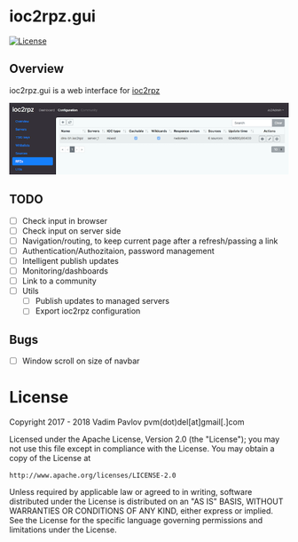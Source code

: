 # ioc2rpz.gui
[![License](https://img.shields.io/badge/License-Apache%202.0-blue.svg)](https://opensource.org/licenses/Apache-2.0)  

## Overview
ioc2rpz.gui is a web interface for [ioc2rpz](https://github.com/Homas/ioc2rpz)

<p align="center"><img src="https://github.com/Homas/ioc2rpz.gui/blob/master/ioc2rpz.gui.png"></p>


## TODO
- [ ] Check input in browser
- [ ] Check input on server side
- [ ] Navigation/routing, to keep current page after a refresh/passing a link
- [ ] Authentication/Authozitaion, password management
- [ ] Intelligent publish updates
- [ ] Monitoring/dashboards
- [ ] Link to a community
- [ ] Utils
    - [ ] Publish updates to managed servers
    - [ ] Export ioc2rpz configuration

## Bugs
- [ ] Window scroll on size of navbar

# License
Copyright 2017 - 2018 Vadim Pavlov pvm(dot)del[at]gmail[.]com

Licensed under the Apache License, Version 2.0 (the "License"); you may not use this file except in compliance with the License.
You may obtain a copy of the License at  
  
    http://www.apache.org/licenses/LICENSE-2.0  
  
Unless required by applicable law or agreed to in writing, software distributed under the License is distributed on an "AS IS" BASIS, WITHOUT WARRANTIES OR CONDITIONS OF ANY KIND, either express or implied. See the License for the specific language governing permissions and limitations under the License.
